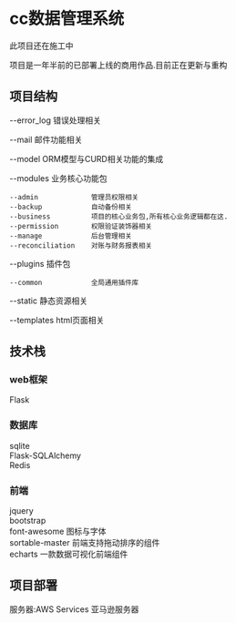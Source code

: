 <h1>cc数据管理系统</h1>
此项目还在施工中

项目是一年半前的已部署上线的商用作品.目前正在更新与重构
<h2>项目结构</h2>

--error_log  错误处理相关

--mail       邮件功能相关

--model      ORM模型与CURD相关功能的集成

--modules    业务核心功能包

    --admin             管理员权限相关
    --backup            自动备份相关
    --business          项目的核心业务包,所有核心业务逻辑都在这.
    --permission        权限验证装饰器相关
    --manage            后台管理相关
    --reconciliation    对账与财务报表相关
--plugins    插件包

    --common            全局通用插件库
--static     静态资源相关

--templates  html页面相关

<h2>技术栈</h2>
<h3>web框架</h3>
    Flask
<h3>数据库</h3>
    sqlite<br>
    Flask-SQLAlchemy<br>
    Redis<br>
<h3>前端</h3>
    jquery<br>
    bootstrap<br>
    font-awesome       图标与字体<br>
    sortable-master    前端支持拖动排序的组件<br>
    echarts            一款数据可视化前端组件<br>
<h2>项目部署</h2>
服务器:AWS Services  亚马逊服务器<br>

